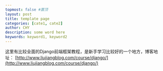 ```yaml
---
topmost: false #置顶
layout: post
title: template page
categories: [cate1, cate2]
author: CHY
description: some word here
keywords: keyword1, keyword2
---
```


这里有比较全面的Django前端框架教程，是新手学习比较好的一个地方，博客地址：
[http://www.liujiangblog.com/course/django/](http://www.liujiangblog.com/course/django/)
